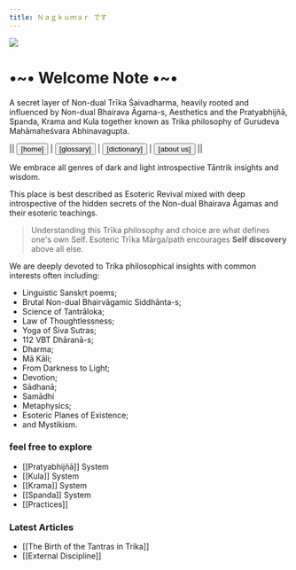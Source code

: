 ```yaml
---
title: Ｎａｇｋｕｍａｒ です
---
```


<div class="class-header">

<img src="/images/omshivabanner.jpg">

# •~• Welcome Note •~•

A secret layer of Non-dual Trīka Śaivadharma, heavily rooted and influenced by Non-dual Bhairava Āgama-s, Aesthetics and the Pratyabhijñā, Spanda, Krama and Kula together known as Trika philosophy of Gurudeva Mahāmaheśvara Abhinavagupta.

|| <a href="."> <button class="fancybutton" type="button" >[home]</button></a> | <a href="/glossary"><button class="fancybutton" type="button">[glossary]</button></a>  |  <a href="/dictionary"> <button class="fancybutton" type="button">[dictionary]</button></a> | <a href="/about us"><button class="fancybutton" type="button"> [about us]</button></a> ||

</div>

We embrace all genres of dark and light introspective Tāntrik insights and wisdom.

This place is best described as Esoteric Revival mixed with deep introspective of the hidden secrets of the Non-dual Bhairava Āgamas and their esoteric teachings.

> Understanding this Trīka philosophy and choice are what defines one's own Self.
> Esoteric Trīka Mārga/path encourages **Self discovery** above all else.

We are deeply devoted to Trika philosophical insights with common interests often including:
- Linguistic Sanskṛt poems;
- Brutal Non-dual Bhairvāgamic Siddhānta-s;
- Science of Tantrāloka;
- Law of Thoughtlessness;
- Yoga of Śiva Sutras;
- 112 VBT Dhāranā-s;
- Dharma;
- Mā Kāli;
- From Darkness to Light;
- Devotion;
- Sādhanā;
- Samādhi
- Metaphysics;
- Esoteric Planes of Existence;
- and Mystikism.

### feel free to explore

- [[Pratyabhijñā]] System
- [[Kula]] System
- [[Krama]] System
- [[Spanda]] System
- [[Practices]]

 ### Latest Articles
 - [[The Birth of the Tantras in Trika]]
 - [[External Discipline]]
